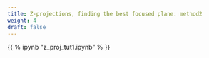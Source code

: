 ```yaml
---
title: Z-projections, finding the best focused plane: method2
weight: 4
draft: false
---
```



{{ % ipynb "z_proj_tut1.ipynb" % }}
